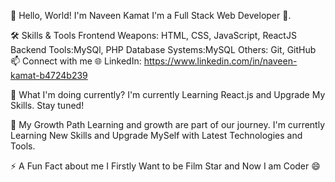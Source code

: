 👋 Hello, World! I'm Naveen Kamat
I'm a Full Stack Web Developer 🚀.

🛠️ Skills & Tools
Frontend Weapons: HTML, CSS, JavaScript, ReactJS
Backend Tools:MySQl, PHP
Database Systems:MySQL
Others: Git, GitHub
📫 Connect with me
🌐 LinkedIn: https://www.linkedin.com/in/naveen-kamat-b4724b239

🔭 What I'm doing currently?
I'm currently Learning React.js and Upgrade My Skills. Stay tuned!

🌱 My Growth Path
Learning and growth are part of our journey. I'm currently Learning New Skills and Upgrade MySelf with Latest Technologies and Tools.



⚡ A Fun Fact about me
I Firstly Want to be Film Star and Now I am Coder 😄
